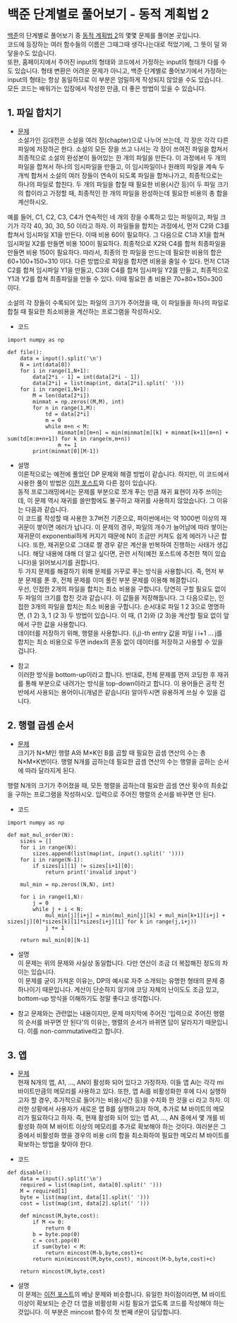 # 백준 단계별로 풀어보기 - 동적 계획법 2
[백준](https://www.acmicpc.net)의 단계별로 풀어보기 중 [동적 계획법 2](https://www.acmicpc.net/step/17)의 몇몇 문제를 풀어본 곳입니다.  
코드에 등장하는 여러 함수들의 이름은 그때그때 생각나는대로 적었기에, 그 뜻이 덜 와닿을수도 있습니다.  
또한, 홈페이지에서 주어진 input의 형태와 코드에서 가정하는 input의 형태가 다를 수도 있습니다. 형태 변환은 어려운 문제가 아니고, 백준 단계별로 풀어보기에서 가정하는 input의 형태는 항상 동일하므로 이 부분은 엄밀하게 작성되지 않았을 수도 있습니다.  
모든 코드는 배워가는 입장에서 작성한 만큼, 더 좋은 방법이 있을 수 있습니다.

## 1. 파일 합치기
- [문제](https://www.acmicpc.net/problem/11066)  
소설가인 김대전은 소설을 여러 장(chapter)으로 나누어 쓰는데, 각 장은 각각 다른 파일에 저장하곤 한다. 소설의 모든 장을 쓰고 나서는 각 장이 쓰여진 파일을 합쳐서 최종적으로 소설의 완성본이 들어있는 한 개의 파일을 만든다. 이 과정에서 두 개의 파일을 합쳐서 하나의 임시파일을 만들고, 이 임시파일이나 원래의 파일을 계속 두 개씩 합쳐서 소설의 여러 장들이 연속이 되도록 파일을 합쳐나가고, 최종적으로는 하나의 파일로 합친다. 두 개의 파일을 합칠 때 필요한 비용(시간 등)이 두 파일 크기의 합이라고 가정할 때, 최종적인 한 개의 파일을 완성하는데 필요한 비용의 총 합을 계산하시오.

예를 들어, C1, C2, C3, C4가 연속적인 네 개의 장을 수록하고 있는 파일이고, 파일 크기가 각각 40, 30, 30, 50 이라고 하자. 이 파일들을 합치는 과정에서, 먼저 C2와 C3를 합쳐서 임시파일 X1을 만든다. 이때 비용 60이 필요하다. 그 다음으로 C1과 X1을 합쳐 임시파일 X2를 만들면 비용 100이 필요하다. 최종적으로 X2와 C4를 합쳐 최종파일을 만들면 비용 150이 필요하다. 따라서, 최종의 한 파일을 만드는데 필요한 비용의 합은 60+100+150=310 이다. 다른 방법으로 파일을 합치면 비용을 줄일 수 있다. 먼저 C1과 C2를 합쳐 임시파일 Y1을 만들고, C3와 C4를 합쳐 임시파일 Y2를 만들고, 최종적으로 Y1과 Y2를 합쳐 최종파일을 만들 수 있다. 이때 필요한 총 비용은 70+80+150=300 이다.

소설의 각 장들이 수록되어 있는 파일의 크기가 주어졌을 때, 이 파일들을 하나의 파일로 합칠 때 필요한 최소비용을 계산하는 프로그램을 작성하시오.

- 코드 
~~~
import numpy as np

def file():
    data = input().split('\n')
    N = int(data[0])
    for i in range(1,N+1):
        data[2*i - 1] = int(data[2*i - 1])
        data[2*i] = list(map(int, data[2*i].split(' ')))
    for i in range(1,N+1):
        M = len(data[2*i])
        minmat = np.zeros((M,M), int)
        for n in range(1,M):
            td = data[2*i]
            m = 0
            while m+n < M:
                minmat[m][m+n] = min(minmat[m][k] + minmat[k+1][m+n] + sum(td[m:m+n+1]) for k in range(m,m+n))
                m += 1
        print(minmat[0][M-1])
~~~

- 설명  
이론적으로는 예전에 풀었던 DP 문제와 해결 방법이 같습니다. 하지만, 이 코드에서 사용한 풀이 방법은 [이전 포스트](https://github.com/Overlaine-l/Baekjoon-step-by-step-Dynamic-Programming-1)와 다른 점이 있습니다.  
동적 프로그래밍에서는 문제를 부분으로 쪼개 푸는 만큼 재귀 표현이 자주 쓰이는데, 이 문제 역시 재귀를 쓸만함에도 불구하고 재귀를 사용하지 않았습니다. 그 이유는 다음과 같습니다.  
이 코드를 작성할 때 사용한 3.7버전 기준으로, 파이썬에서는 약 1000번 이상의 재귀문이 쌓이면 에러가 납니다. 이 문제의 경우, 파일의 개수가 늘어남에 따라 쌓이는 재귀문이 exponential하게 커지기 때문에 N이 조금만 커져도 쉽게 에러가 나곤 합니다. 또한, 재귀문으로 그대로 짤 경우 같은 계산을 반복하여 진행하는 사태가 생깁니다. 해당 내용에 대해 더 알고 싶다면, 관련 서적(예전 포스트에 추천한 책이 있습니다)을 읽어보시기를 권합니다.  
두 가지 문제를 해결하기 위해 문제를 거꾸로 푸는 방식을 사용합니다. 즉, 먼저 부분 문제를 푼 후, 전체 문제를 이미 풀린 부분 문제를 이용해 해결합니다.  
우선, 인접한 2개의 파일을 합치는 최소 비용을 구합니다. 당연히 구할 필요도 없이 두 파일의 크기를 합친 것과 같습니다. 이 값들을 저장해둡니다. 그 다음으로는, 인접한 3개의 파일을 합치는 최소 비용을 구합니다. 순서대로 파일 1 2 3으로 명명하면, (1 2) 3, 1 (2 3) 두 방법이 있습니다. 이 때, (1 2)와 (2 3)을 계산할 필요 없이 앞에서 구한 값을 사용합니다.  
데이터를 저장하기 위해, 행렬을 사용합니다. (i,j)-th entry 값을 파일 i i+1 ... j를 합치는 최소 비용으로 두면 index의 혼동 없이 데이터를 저장하고 사용할 수 있을 겁니다.  

- 참고  
이러한 방식을 bottom-up이라고 합니다. 반대로, 전체 문제를 먼저 코딩한 후 재귀를 통해 부분으로 내려가는 방식을 top-down이라고 합니다. 이 용어들은 공학 전반에서 사용되는 용어이니(개념은 같습니다) 알아두시면 유용하게 쓰실 수 있을 겁니다.  

## 2. 행렬 곱셈 순서 
- [문제](https://www.acmicpc.net/problem/11049)  
크기가 N×M인 행렬 A와 M×K인 B를 곱할 때 필요한 곱셈 연산의 수는 총 N×M×K번이다. 행렬 N개를 곱하는데 필요한 곱셈 연산의 수는 행렬을 곱하는 순서에 따라 달라지게 된다.

행렬 N개의 크기가 주어졌을 때, 모든 행렬을 곱하는데 필요한 곱셈 연산 횟수의 최솟값을 구하는 프로그램을 작성하시오. 입력으로 주어진 행렬의 순서를 바꾸면 안 된다.

- 코드 
~~~
import numpy as np

def mat_mul_order(N):
    sizes = []
    for i in range(N):
        sizes.append(list(map(int, input().split(' '))))
    for i in range(N-1):
        if sizes[i][1] != sizes[i+1][0]:
            return print('invalid input')
    
    mul_min = np.zeros((N,N), int)
    
    for i in range(1,N):
        j = 0
        while j + i < N:
            mul_min[j][i+j] = min(mul_min[j][k] + mul_min[k+1][i+j] + sizes[j][0]*sizes[k][1]*sizes[i+j][1] for k in range(j,i+j))
            j += 1
            
    return mul_min[0][N-1]
~~~

- 설명  
이 문제는 위의 문제와 사실상 동일합니다. 다만 연산이 조금 더 복잡해진 정도의 차이는 있습니다.  
이 문제를 굳이 가져온 이유는, DP의 예시로 자주 소개되는 유명한 형태의 문제 중 하나이기 때문입니다. 계산이 단순하지 않기에 코딩 자체의 난이도도 조금 있고, bottom-up 방식을 이해하기도 정말 좋다고 생각합니다.  

- 참고
문제와는 관련없는 내용이지만, 문제 마지막에 주어진 '입력으로 주어진 행렬의 순서를 바꾸면 안 된다'의 이유는, 행렬의 순서가 바뀌면 답이 달라지기 때문입니다. 이를 non-commutative라고 합니다.  

## 3. 앱 
- [문제](https://www.acmicpc.net/problem/7579)  
현재 N개의 앱, A1, ..., AN이 활성화 되어 있다고 가정하자. 이들 앱 Ai는 각각 mi 바이트만큼의 메모리를 사용하고 있다. 또한, 앱 Ai를 비활성화한 후에 다시 실행하고자 할 경우, 추가적으로 들어가는 비용(시간 등)을 수치화 한 것을 ci 라고 하자. 이러한 상황에서 사용자가 새로운 앱 B를 실행하고자 하여, 추가로 M 바이트의 메모리가 필요하다고 하자. 즉, 현재 활성화 되어 있는 앱 A1, ..., AN 중에서 몇 개를 비활성화 하여 M 바이트 이상의 메모리를 추가로 확보해야 하는 것이다. 여러분은 그 중에서 비활성화 했을 경우의 비용 ci의 합을 최소화하여 필요한 메모리 M 바이트를 확보하는 방법을 찾아야 한다.

- 코드 
~~~
def disable():
    data = input().split('\n')
    required = list(map(int, data[0].split(' ')))
    M = required[1]
    byte = list(map(int, data[1].split(' ')))
    cost = list(map(int, data[2].split(' ')))
    
    def mincost(M,byte,cost):
        if M <= 0:
            return 0
        b = byte.pop(0)
        c = cost.pop(0)
        if sum(byte) < M:
            return mincost(M-b,byte,cost)+c
        return min(mincost(M,byte,cost), mincost(M-b,byte,cost)+c)
    
    return mincost(M,byte,cost)
~~~

- 설명  
이 문제는 [이전 포스트](https://github.com/Overlaine-l/Baekjoon-step-by-step-Dynamic-Programming-1)의 베낭 문제와 비슷합니다. 유일한 차이점이라면, M 바이트 이상이 확보되는 순간 더 앱을 비활성화 시킬 필요가 없도록 코드를 작성해야 하는 것입니다. 이 부분은 mincost 함수의 첫 번째 if문이 담당합니다.
